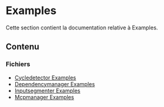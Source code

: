 # Examples

Cette section contient la documentation relative à Examples.

## Contenu


### Fichiers

- [Cycledetector Examples](./CycleDetector_Examples.doctree)
- [Dependencymanager Examples](./DependencyManager_Examples.doctree)
- [Inputsegmenter Examples](./InputSegmenter_Examples.doctree)
- [Mcpmanager Examples](./MCPManager_Examples.doctree)

